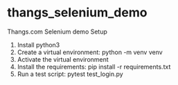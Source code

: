 # thangs_selenium_demo
Thangs.com Selenium demo
Setup
1. Install python3
2. Create a virtual environment: python -m venv venv
3. Activate the virtual environment
4. Install the requirements: pip install -r requirements.txt
5. Run a test script:  pytest test_login.py